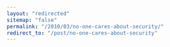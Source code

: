 ```yaml
---
layout: "redirected"
sitemap: "false"
permalink: "/2010/03/no-one-cares-about-security/"
redirect_to: "/post/no-one-cares-about-security"
---
```




